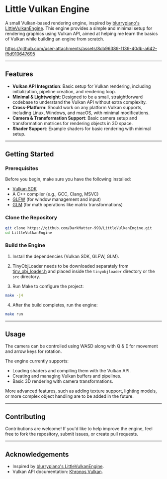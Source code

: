 # Little Vulkan Engine

A small Vulkan-based rendering engine, inspired by [blurrypiano's LittleVulkanEngine](https://github.com/blurrypiano/LittleVulkanEngine). This engine provides a simple and minimal setup for rendering graphics using Vulkan API, aimed at helping me learn the basics of Vulkan while building an engine from scratch.

https://github.com/user-attachments/assets/8cb96389-1139-40db-a642-f5d910647695

---

## Features

- **Vulkan API Integration**: Basic setup for Vulkan rendering, including initialization, pipeline creation, and rendering loop.
- **Minimal & Lightweight**: Designed to be a small, straightforward codebase to understand the Vulkan API without extra complexity.
- **Cross-Platform**: Should work on any platform Vulkan supports, including Linux, Windows, and macOS, with minimal modifications.
- **Camera & Transformation Support**: Basic camera setup and transformation matrices for rendering objects in 3D space.
- **Shader Support**: Example shaders for basic rendering with minimal setup.

---

## Getting Started

### Prerequisites
Before you begin, make sure you have the following installed:
- [Vulkan SDK](https://www.lunarg.com/vulkan-sdk/)
- A C++ compiler (e.g., GCC, Clang, MSVC)
- [GLFW](https://www.glfw.org/) (for window management and input)
- [GLM](https://github.com/g-truc/glm) (for math operations like matrix transformations)

### Clone the Repository

```bash
git clone https://github.com/DarkMatter-999/LittleVulkanEngine.git
cd LittleVulkanEngine
```

### Build the Engine

1. Install the dependencies (Vulkan SDK, GLFW, GLM).

2. TinyObjLoader needs to be downloaded separately from [tiny_obj_loader.h](https://github.com/tinyobjloader/tinyobjloader/blob/release/tiny_obj_loader.h) and placed inside the `tinyobjloader` directory or the `src` directory.

3. Run Make to configure the project:

```bash
make -j4
```
4. After the build completes, run the engine:

```bash
make run
```

---

## Usage

The camera can be controlled using WASD along with Q & E for movement and arrow keys for rotation.

The engine currently supports:

- Loading shaders and compiling them with the Vulkan API.
- Creating and managing Vulkan buffers and pipelines.
- Basic 3D rendering with camera transformations.

More advanced features, such as adding texture support, lighting models, or more complex object handling are to be added in the future.

---

## Contributing

Contributions are welcome! If you'd like to help improve the engine, feel free to fork the repository, submit issues, or create pull requests.

---

## Acknowledgements

- Inspired by [blurrypiano's LittleVulkanEngine](https://github.com/blurrypiano/LittleVulkanEngine).
- Vulkan API documentation: [Khronos Vulkan](https://www.khronos.org/vulkan/).


